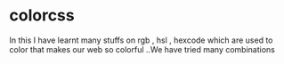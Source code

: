 # colorcss
In this I have learnt many stuffs on rgb , hsl , hexcode which are used to color that makes our web so colorful ..We have tried many combinations

